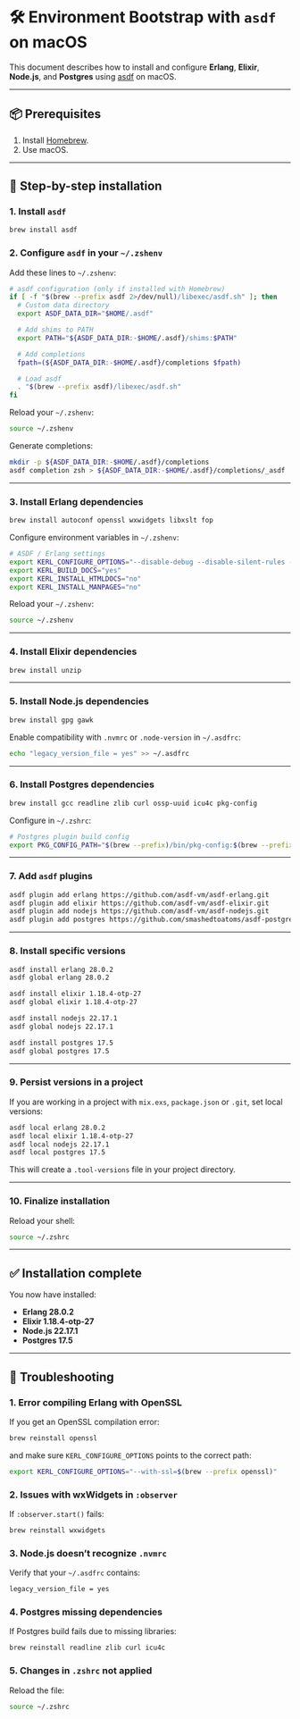 # 🛠️ Environment Bootstrap with `asdf` on macOS

This document describes how to install and configure **Erlang**, **Elixir**, **Node.js**, and **Postgres** using [asdf](https://asdf-vm.com) on macOS.

---

## 📦 Prerequisites

1. Install [Homebrew](https://brew.sh/).
2. Use macOS.

---

## 🔧 Step-by-step installation

### 1. Install `asdf`

```bash
brew install asdf
```

### 2. Configure `asdf` in your `~/.zshenv`

Add these lines to `~/.zshenv`:

```bash
# asdf configuration (only if installed with Homebrew)
if [ -f "$(brew --prefix asdf 2>/dev/null)/libexec/asdf.sh" ]; then
  # Custom data directory
  export ASDF_DATA_DIR="$HOME/.asdf"

  # Add shims to PATH
  export PATH="${ASDF_DATA_DIR:-$HOME/.asdf}/shims:$PATH"

  # Add completions
  fpath=(${ASDF_DATA_DIR:-$HOME/.asdf}/completions $fpath)

  # Load asdf
  . "$(brew --prefix asdf)/libexec/asdf.sh"
fi
```

Reload your `~/.zshenv`:

```bash
source ~/.zshenv
```

Generate completions:

```bash
mkdir -p ${ASDF_DATA_DIR:-$HOME/.asdf}/completions
asdf completion zsh > ${ASDF_DATA_DIR:-$HOME/.asdf}/completions/_asdf
```

---

### 3. Install Erlang dependencies

```bash
brew install autoconf openssl wxwidgets libxslt fop
```

Configure environment variables in `~/.zshenv`:

```bash
# ASDF / Erlang settings
export KERL_CONFIGURE_OPTIONS="--disable-debug --disable-silent-rules --without-javac --enable-shared-zlib --enable-dynamic-ssl-lib --enable-threads --enable-kernel-poll --enable-wx --enable-webview --enable-darwin-64bit --enable-gettimeofday-as-os-system-time --with-ssl=$(brew --prefix openssl)"
export KERL_BUILD_DOCS="yes"
export KERL_INSTALL_HTMLDOCS="no"
export KERL_INSTALL_MANPAGES="no"
```

Reload your `~/.zshenv`:

```bash
source ~/.zshenv
```

---

### 4. Install Elixir dependencies

```bash
brew install unzip
```

---

### 5. Install Node.js dependencies

```bash
brew install gpg gawk
```

Enable compatibility with `.nvmrc` or `.node-version` in `~/.asdfrc`:

```bash
echo "legacy_version_file = yes" >> ~/.asdfrc
```

---

### 6. Install Postgres dependencies

```bash
brew install gcc readline zlib curl ossp-uuid icu4c pkg-config
```

Configure in `~/.zshrc`:

```bash
# Postgres plugin build config
export PKG_CONFIG_PATH="$(brew --prefix)/bin/pkg-config:$(brew --prefix icu4c)/lib/pkgconfig:$(brew --prefix curl)/lib/pkgconfig:$(brew --prefix zlib)/lib/pkgconfig"
```

---

### 7. Add `asdf` plugins

```bash
asdf plugin add erlang https://github.com/asdf-vm/asdf-erlang.git
asdf plugin add elixir https://github.com/asdf-vm/asdf-elixir.git
asdf plugin add nodejs https://github.com/asdf-vm/asdf-nodejs.git
asdf plugin add postgres https://github.com/smashedtoatoms/asdf-postgres
```

---

### 8. Install specific versions

```bash
asdf install erlang 28.0.2
asdf global erlang 28.0.2

asdf install elixir 1.18.4-otp-27
asdf global elixir 1.18.4-otp-27

asdf install nodejs 22.17.1
asdf global nodejs 22.17.1

asdf install postgres 17.5
asdf global postgres 17.5
```

---

### 9. Persist versions in a project

If you are working in a project with `mix.exs`, `package.json` or `.git`, set local versions:

```bash
asdf local erlang 28.0.2
asdf local elixir 1.18.4-otp-27
asdf local nodejs 22.17.1
asdf local postgres 17.5
```

This will create a `.tool-versions` file in your project directory.

---

### 10. Finalize installation

Reload your shell:

```bash
source ~/.zshrc
```

---

## ✅ Installation complete

You now have installed:

- **Erlang 28.0.2**
- **Elixir 1.18.4-otp-27**
- **Node.js 22.17.1**
- **Postgres 17.5**

---

## 🐞 Troubleshooting

### 1. Error compiling Erlang with OpenSSL
If you get an OpenSSL compilation error:
```bash
brew reinstall openssl
```
and make sure `KERL_CONFIGURE_OPTIONS` points to the correct path:
```bash
export KERL_CONFIGURE_OPTIONS="--with-ssl=$(brew --prefix openssl)"
```

### 2. Issues with wxWidgets in `:observer`
If `:observer.start()` fails:
```bash
brew reinstall wxwidgets
```

### 3. Node.js doesn’t recognize `.nvmrc`
Verify that your `~/.asdfrc` contains:
```bash
legacy_version_file = yes
```

### 4. Postgres missing dependencies
If Postgres build fails due to missing libraries:
```bash
brew reinstall readline zlib curl icu4c
```

### 5. Changes in `.zshrc` not applied
Reload the file:
```bash
source ~/.zshrc
```
